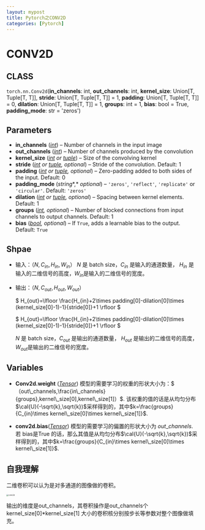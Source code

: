 ```yaml
---
layout: mypost
title: Pytorch之CONV2D
categories: [Pytorch]
---
```


<script src="https://cdn.mathjax.org/mathjax/latest/MathJax.js?config=TeX-AMS-MML_HTMLorMML" type="text/javascript"></script>
<script type="text/x-mathjax-config">
  MathJax.Hub.Config({
    tex2jax: {
      skipTags: ['script', 'noscript', 'style', 'textarea', 'pre'],
      inlineMath: [['$','$']]
    }
  });
</script>
# CONV2D

## CLASS

`torch.nn.Conv2d`(**in_channels**: int, **out_channels**: int, **kernel_size**: Union[T, Tuple[T, T]], **stride**: Union[T, Tuple[T, T]] = 1, **padding**: Union[T, Tuple[T, T]] = 0, **dilation**: Union[T, Tuple[T, T]] = 1, **groups**: int = 1, **bias**: bool = True, **padding_mode**: str = 'zeros')

## Parameters

- **in_channels** ([*int*](https://docs.python.org/3/library/functions.html#int)) – Number of channels in the input image
- **out_channels** ([*int*](https://docs.python.org/3/library/functions.html#int)) – Number of channels produced by the convolution
- **kernel_size** ([*int*](https://docs.python.org/3/library/functions.html#int) *or* [*tuple*](https://docs.python.org/3/library/stdtypes.html#tuple)) – Size of the convolving kernel
- **stride** ([*int*](https://docs.python.org/3/library/functions.html#int) *or* [*tuple*](https://docs.python.org/3/library/stdtypes.html#tuple)*,* *optional*) – Stride of the convolution. Default: 1
- **padding** ([*int*](https://docs.python.org/3/library/functions.html#int) *or* [*tuple*](https://docs.python.org/3/library/stdtypes.html#tuple)*,* *optional*) – Zero-padding added to both sides of the input. Default: 0
- **padding_mode** (*string**,* *optional*) – `'zeros'`, `'reflect'`, `'replicate'` or `'circular'`. Default: `'zeros'`
- **dilation** ([*int*](https://docs.python.org/3/library/functions.html#int) *or* [*tuple*](https://docs.python.org/3/library/stdtypes.html#tuple)*,* *optional*) – Spacing between kernel elements. Default: 1
- **groups** ([*int*](https://docs.python.org/3/library/functions.html#int)*,* *optional*) – Number of blocked connections from input channels to output channels. Default: 1
- **bias** ([*bool*](https://docs.python.org/3/library/functions.html#bool)*,* *optional*) – If `True`, adds a learnable bias to the output. Default: `True`

## Shpae

- 输入：$（N,C_{in},H_{in},W_{in}）$      $N$ 是 batch size，$C_{in}$ 是输入的通道数量， $H_{in}$  是输入的二维信号的高度，$W_{in}$是输入的二维信号的宽度。  

- 输出：$（N,C_{out},H_{out},W_{out}）$      

  $
  H_{out}=\lfloor  \frac{H_{in}+2\times padding[0]-dilation[0]\times (kernel\_size[0]-1)-1}{stride[0]}+1   \rfloor 
  $
  
  $
  H_{out}=\lfloor  \frac{H_{in}+2\times padding[0]-dilation[0]\times (kernel\_size[0]-1)-1}{stride[0]}+1   \rfloor 
  $
  
  $N$ 是 batch size，$C_{out}$ 是输出的通道数量， $H_{out}$  是输出的二维信号的高度，$W_{out}$是输出的二维信号的宽度。  

## Variables

- **Conv2d.weight** ([*Tensor*](https://pytorch.org/docs/stable/tensors.html#torch.Tensor))  模型的需要学习的权重的形状大小为：$（out\_channels,\frac{in\_channels}{groups},kernel\_size[0],kernel\_size[1]）$. 该权重的值的话是从均匀分布$\cal{U}(-\sqrt{k},\sqrt{k})$采样得到的，其中$k=\frac{groups}{C_{in}\times kernel\_size[0]\times kernel\_size[1]}$.

- **conv2d.bias**([*Tensor*](https://pytorch.org/docs/stable/tensors.html#torch.Tensor)) 模型的需要学习的偏置的形状大小为 $out\_channels$. 若 bias是True 的话，那么其值是从均匀分布$\cal{U}(-\sqrt{k},\sqrt{k})$采样得到的，其中$k=\frac{groups}{C_{in}\times kernel\_size[0]\times kernel\_size[1]}$.

## 自我理解

二维卷积可以认为是对多通道的图像做的卷积。

<img src="conv2d.jpg" alt="conv2d" style="zoom:33%;" />

输出的维度是out\_channels，其卷积操作是out\_channels个 kernel\_size[0]*kernel\_size[1] 大小的卷积核分别按步长等参数对整个图像做填充。
